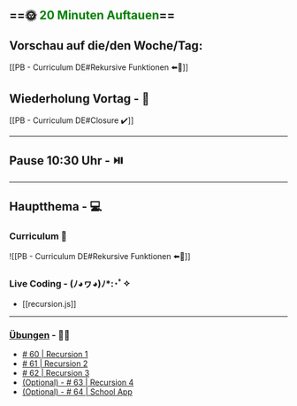 ## ==🌞 <font style="color:green">20 Minuten Auftauen</font>==

## Vorschau auf die/den Woche/Tag:

[[PB - Curriculum DE#Rekursive Funktionen ⬅️👀]]

## Wiederholung Vortag  - 📖

[[PB - Curriculum DE#Closure ✔️]]

---

## Pause 10:30 Uhr - ⏯️

---

## Hauptthema - 💻

### Curriculum 📝

![[PB - Curriculum DE#Rekursive Funktionen ⬅️👀]]


### Live Coding -  (ﾉ◕ヮ◕)ﾉ*:･ﾟ✧

- [[recursion.js]]

---

### [Übungen](https://classroom.github.com/classrooms/113973596-fbw-wd-22-d07-ubungsaufgaben) - 🏋️‍♂️

- [# 60 | Recursion 1](https://github.com/DigitalCareerInstitute/PB-Functions-Recursion/tree/master)
- [# 61 | Recursion 2](https://github.com/DigitalCareerInstitute/PB-Functions-Recursion-2)
- [# 62 | Recursion 3](https://github.com/DigitalCareerInstitute/PB-Functions-Recursion-3)
- [(Optional) - # 63 | Recursion 4](https://github.com/DigitalCareerInstitute/PB-Functions-Recursion-4)
- [(Optional) - # 64 | School App](https://github.com/DigitalCareerInstitute/PB-Function2-School-App)